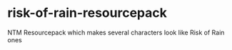 # risk-of-rain-resourcepack
NTM Resourcepack which makes several characters look like Risk of Rain ones
